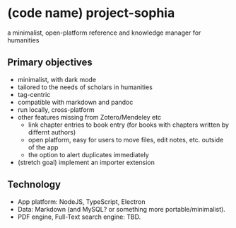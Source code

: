 # (code name) project-sophia
a minimalist, open-platform reference and knowledge manager for humanities

## Primary objectives
- minimalist, with dark mode
- tailored to the needs of scholars in humanities
- tag-centric
- compatible with markdown and pandoc 
- run locally, cross-platform
- other features missing from Zotero/Mendeley etc
  - link chapter entries to book entry (for books with chapters written by differnt authors)
  - open platform, easy for users to move files, edit notes, etc. outside of the app
  - the option to alert duplicates immediately
- (stretch goal) implement an importer extension

## Technology
- App platform: NodeJS, TypeScript, Electron
- Data: Markdown (and MySQL? or something more portable/minimalist).
- PDF engine, Full-Text search engine: TBD.
